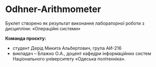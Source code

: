 # Odhner-Arithmometer
Буклет створено як результат виконання лабораторної роботи з дисципліни:
«Операційні системи»

**Команда проєкту:**
+ студент Дерід Микита Альбертович, група АИ-216
+ викладач – Блажко О.А., доцент кафедри інформаційних систем Національного університету «Одеська політехніка».
